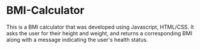 # BMI-Calculator

This is a BMI calculator that was developed using Javascript, HTML/CSS. It asks the user for their height and weight, and returns a corresponding BMI along with a message indicating
the user's health status.
